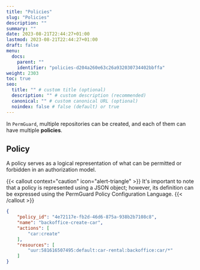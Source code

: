 ```yaml
---
title: "Policies"
slug: "Policies"
description: ""
summary: ""
date: 2023-08-21T22:44:27+01:00
lastmod: 2023-08-21T22:44:27+01:00
draft: false
menu:
  docs:
    parent: ""
    identifier: "policies-d204a260e63c26a932030734402bbffa"
weight: 2303
toc: true
seo:
  title: "" # custom title (optional)
  description: "" # custom description (recommended)
  canonical: "" # custom canonical URL (optional)
  noindex: false # false (default) or true
---
```

In `PermGuard`, multiple repositories can be created, and each of them can have multiple **policies**.

## Policy

A policy serves as a logical representation of what can be permitted or forbidden in an authorization model.

{{< callout context="caution" icon="alert-triangle" >}}
It's important to note that a policy is represented using a JSON object; however, its definition can be expressed using the PermGuard Policy Configuration Language.
{{< /callout >}}

```json
{
    "policy_id": "4e72117e-fb2d-46d6-875a-938b2b7108c8",
    "name": "backoffice-create-car",
    "actions": [
        "car:create"
    ],
    "resources": [
        "uur:581616507495:default:car-rental:backoffice:car/*"
    ]
}
```
